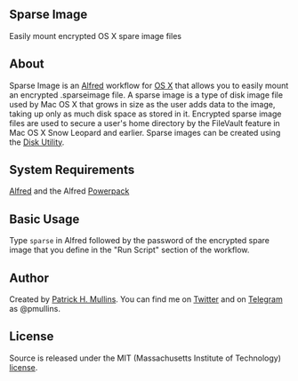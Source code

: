 ## Sparse Image

Easily mount encrypted OS X spare image files

## About

Sparse Image is an [Alfred](http://www.alfredapp.com/) workflow for [OS X](https://www.apple.com/osx/) that allows you to easily mount an encrypted .sparseimage file. A sparse image is a type of disk image file used by Mac OS X that grows in size as the user adds data to the image, taking up only as much disk space as stored in it. Encrypted sparse image files are used to secure a user's home directory by the FileVault feature in Mac OS X Snow Leopard and earlier. Sparse images can be created using the [Disk Utility](https://en.wikipedia.org/wiki/Sparse_image).

## System Requirements

[Alfred](http://www.alfredapp.com/) and the Alfred [Powerpack](http://www.alfredapp.com/powerpack/)

## Basic Usage

Type `sparse` in Alfred followed by the password of the encrypted spare image that you define in the "Run Script" section of the workflow.

## Author
Created by [Patrick H. Mullins](http://www.pmullins.net/about). You can find me on  [Twitter](https://twitter.com/phmullins) and on [Telegram](https://telegram.org/) as @pmullins.

## License
Source is released under the MIT (Massachusetts Institute of Technology) [license](license.md).